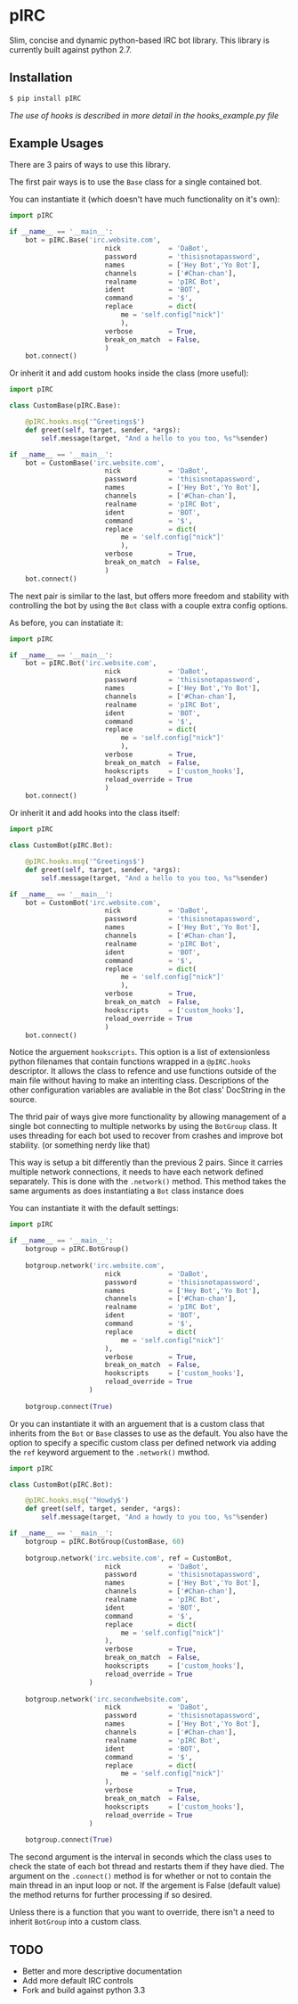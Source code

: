 ﻿# pIRC

Slim, concise and dynamic python-based IRC bot library.
This library is currently built against python 2.7. 

## Installation

```bash
$ pip install pIRC
```

*The use of hooks is described in more detail in the hooks_example.py file*

## Example Usages
There are 3 pairs of ways to use this library.

The first pair ways is to use the `Base` class for a single contained bot.

You can instantiate it (which doesn't have much functionality on it's own):
```python
import pIRC

if __name__ == '__main__':
    bot = pIRC.Base('irc.website.com', 
                        nick            = 'DaBot',
                        password        = 'thisisnotapassword',
                        names           = ['Hey Bot','Yo Bot'],
                        channels        = ['#Chan-chan'],
                        realname        = 'pIRC Bot',
                        ident           = 'BOT',
                        command         = '$',
                        replace         = dict(
                            me = 'self.config["nick"]'
                            ),
                        verbose         = True,
                        break_on_match  = False,
                        )
    bot.connect()
```
Or inherit it and add custom hooks inside the class (more useful):
```python
import pIRC

class CustomBase(pIRC.Base):

    @pIRC.hooks.msg('^Greetings$')
    def greet(self, target, sender, *args):
        self.message(target, "And a hello to you too, %s"%sender)

if __name__ == '__main__':
    bot = CustomBase('irc.website.com', 
                        nick            = 'DaBot',
                        password        = 'thisisnotapassword',
                        names           = ['Hey Bot','Yo Bot'],
                        channels        = ['#Chan-chan'],
                        realname        = 'pIRC Bot',
                        ident           = 'BOT',
                        command         = '$',
                        replace         = dict(
                            me = 'self.config["nick"]'
                            ),
                        verbose         = True,
                        break_on_match  = False,
                        )
    bot.connect()
```
The next pair is similar to the last, but offers more freedom and stability with controlling the bot by using the `Bot` class with a couple extra config options.

As before, you can instatiate it:
```python
import pIRC

if __name__ == '__main__':
    bot = pIRC.Bot('irc.website.com', 
                        nick            = 'DaBot',
                        password        = 'thisisnotapassword',
                        names           = ['Hey Bot','Yo Bot'],
                        channels        = ['#Chan-chan'],
                        realname        = 'pIRC Bot',
                        ident           = 'BOT',
                        command         = '$',
                        replace         = dict(
                            me = 'self.config["nick"]'
                            ),
                        verbose         = True,
                        break_on_match  = False,
                        hookscripts     = ['custom_hooks'],
                        reload_override = True
                        )
    bot.connect()
```
Or inherit it and add hooks into the class itself:
```python
import pIRC

class CustomBot(pIRC.Bot):

    @pIRC.hooks.msg('^Greetings$')
    def greet(self, target, sender, *args):
        self.message(target, "And a hello to you too, %s"%sender)

if __name__ == '__main__':
    bot = CustomBot('irc.website.com', 
                        nick            = 'DaBot',
                        password        = 'thisisnotapassword',
                        names           = ['Hey Bot','Yo Bot'],
                        channels        = ['#Chan-chan'],
                        realname        = 'pIRC Bot',
                        ident           = 'BOT',
                        command         = '$',
                        replace         = dict(
                            me = 'self.config["nick"]'
                            ),
                        verbose         = True,
                        break_on_match  = False,
                        hookscripts     = ['custom_hooks'],
                        reload_override = True
                        )
    bot.connect()
```
Notice the arguement `hookscripts`. 
This option is a list of extensionless python filenames that contain functions wrapped in a `@pIRC.hooks` descriptor. 
It allows the class to refence and use functions outside of the main file without having to make an interiting class.
Descriptions of the other configuration variables are avaliable in the Bot class' DocString in the source.

The thrid pair of ways give more functionality by allowing management of a single bot connecting to multiple networks by using the `BotGroup` class.
It uses threading for each bot used to recover from crashes and improve bot stability. (or something nerdy like that)

This way is setup a bit differently than the previous 2 pairs. Since it carries multiple network connections, it needs to have each network defined separately.
This is done with the `.network()` method. This method takes the same arguments as does instantiating a `Bot` class instance does

You can instantiate it with the default settings:
```python
import pIRC

if __name__ == '__main__':
    botgroup = pIRC.BotGroup()
    
    botgroup.network('irc.website.com', 
                        nick            = 'DaBot',
                        password        = 'thisisnotapassword',
                        names           = ['Hey Bot','Yo Bot'],
                        channels        = ['#Chan-chan'],
                        realname        = 'pIRC Bot',
                        ident           = 'BOT',
                        command         = '$',
                        replace         = dict(
                            me = 'self.config["nick"]'
                        ),
                        verbose         = True,
                        break_on_match  = False,
                        hookscripts     = ['custom_hooks'],
                        reload_override = True
                    )
    
    botgroup.connect(True)
```
Or you can instantiate it with an arguement that is a custom class that inherits from the `Bot` or `Base` classes to use as the default.
You also have the option to specify a specific custom class per defined network via adding the `ref` keyword arguement to the `.network()` mwthod.
```python
import pIRC

class CustomBot(pIRC.Bot):

    @pIRC.hooks.msg('^Howdy$')
    def greet(self, target, sender, *args):
        self.message(target, "And a howdy to you too, %s"%sender)

if __name__ == '__main__':
    botgroup = pIRC.BotGroup(CustomBase, 60)
    
    botgroup.network('irc.website.com', ref = CustomBot,
                        nick            = 'DaBot',
                        password        = 'thisisnotapassword',
                        names           = ['Hey Bot','Yo Bot'],
                        channels        = ['#Chan-chan'],
                        realname        = 'pIRC Bot',
                        ident           = 'BOT',
                        command         = '$',
                        replace         = dict(
                            me = 'self.config["nick"]'
                        ),
                        verbose         = True,
                        break_on_match  = False,
                        hookscripts     = ['custom_hooks'],
                        reload_override = True
                    )
                    
    botgroup.network('irc.secondwebsite.com', 
                        nick            = 'DaBot',
                        password        = 'thisisnotapassword',
                        names           = ['Hey Bot','Yo Bot'],
                        channels        = ['#Chan-chan'],
                        realname        = 'pIRC Bot',
                        ident           = 'BOT',
                        command         = '$',
                        replace         = dict(
                            me = 'self.config["nick"]'
                        ),
                        verbose         = True,
                        break_on_match  = False,
                        hookscripts     = ['custom_hooks'],
                        reload_override = True
                    )
    
    botgroup.connect(True)
```
The second argument is the interval in seconds which the class uses to check the state of each bot thread and restarts them if they have died.
The argument on the `.connect()` method is for whether or not to contain the main thread in an input loop or not.
If the argement is False (default value) the method returns for further processing if so desired.

Unless there is a function that you want to override, there isn't a need to inherit `BotGroup` into a custom class.


## TODO
* Better and more descriptive documentation
* Add more default IRC controls
* Fork and build against python 3.3
